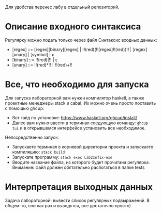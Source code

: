 Для удобства перенес лабу в отдельный репозиторий.
# Описание входного синтаксиса
Регулярку можно подать только через файл
Синтаксис входных данных:
- [regex] ::= [regex][binary][regex] | !!(red)(!![regex]!!(red))!! | [regex][unary] | [symbol] | ɛ
- [binary] ::= !!(red)|!! | ɛ
- [unary] ::= !!(red)*!! | !!(red)+!!


# Все, что необходимо для запуска
Для запуска лабораторной вам нужен компилятор haskell, а также проектные менеджеры stack и cabal.
Их можно очень просто поставить с помощью ghcup:
- Вот гайд по установке: https://www.haskell.org/ghcup/install/
- Далее вам нужно ввести в терминал следующую команду: <code>ghcup tui</code> и в открывшемся интерфейсе установить все необходимое.
  
Непосредственно запуск:
- Запускаете терминал в корневой директории проекта и запускаете компиляцию: <code>stack build</code>
- Запускате программу: <code>stack exec Lab2Infix-exe</code> 
- Вводите название файла, из которого будет прочитана регулярка. Внимание: файл должен обятательно распогаться в папке tests
# Интерпретация выходных данных
Задача лабораторной: вывести список регулярных подвыражений. В общем-то, они как раз и выводятся, все достаточно просто) 